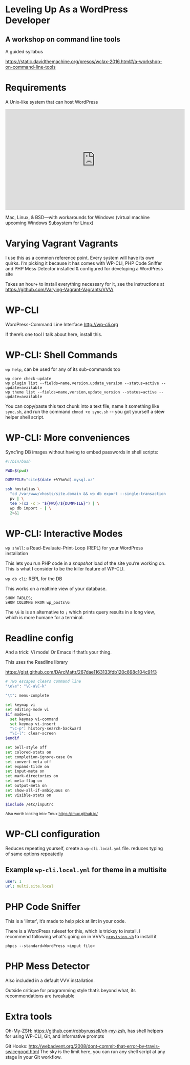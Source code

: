 # Leveling Up As a WordPress Developer

## A workshop on command line tools

A guided syllabus

<https://static.davidthemachine.org/presos/wclax-2016.html#/a-workshop-on-command-line-tools>

# Requirements

A Unix-like system that can host WordPress

<iframe width="560" height="315" src="https://www.youtube.com/embed/SpLRTAGa6bU" frameborder="0" allowfullscreen></iframe>

Mac, Linux, & BSD&mdash;with workarounds for Windows (virtual machine upcoming
Windows Subsystem for Linux)

# Varying Vagrant Vagrants

I use this as a common reference point. Every system will have its own quirks.
I&rsquo;m picking it because it has comes with WP-CLI, PHP Code Sniffer and PHP
Mess Detector installed & configured for developing a WordPress site

Takes an hour+ to install everything necessary for it, see the instructions at
<https://github.com/Varying-Vagrant-Vagrants/VVV/>

# WP-CLI

WordPress-Command Line Interface <http://wp-cli.org>

If there&rsquo;s one tool I talk about here, install this.

# WP-CLI: Shell Commands

`wp help`, can be used for any of its sub-commands too

    wp core check-update
    wp plugin list --fields=name,version,update_version --status=active --update=available
    wp theme list --fields=name,version,update_version --status=active --update=available

You can copy/paste this text chunk into a text file, name it something like
`sync.sh`, and run the command `chmod +x sync.sh` -- you got yourself
a <strike>stew</strike> helper shell script.

# WP-CLI: More conveniences

Sync&rsquo;ing DB images without having to embed passwords in shell scripts:

~~~bash
#!/bin/bash

PWD=$(pwd)

DUMPFILE="site$(date +%Y%m%d).mysql.xz"

ssh hostalias \
  "cd /var/www/vhosts/site.domain && wp db export --single-transaction -" | \
  pv | \
  tee >(xz -c > "${PWD}/${DUMPFILE}") | \
  wp db import - | \
  2>&1
~~~

# WP-CLI: Interactive Modes

`wp shell`: a Read-Evaluate-Print-Loop (REPL) for your WordPress installation

This lets you run PHP code in a *snapshot* load of the site you&rsquo;re working
on. This is what I consider to be the killer feature of WP-CLI.

`wp db cli`: REPL for the DB

This works on a realtime view of your database.

~~~
SHOW TABLES;
SHOW COLUMNS FROM wp_posts\G
~~~

The `\G` is is an alternative to `;` which prints query results in a long view,
which is more humane for a terminal.

# Readline config

And a trick: Vi mode! Or Emacs if that&rsquo;s your thing.

This uses the Readline library

<https://gist.github.com/DArcMattr/267dae1163133fdb120c898c104c91f3>

~~~sh
# Two escapes clears command line
"\e\e": "\C-a\C-k"

"\t": menu-complete

set keymap vi
set editing-mode vi
$if mode=vi
  set keymap vi-command
  set keymap vi-insert
  "\C-p": history-search-backward
  "\C-l": clear-screen
$endif

set bell-style off
set colored-stats on
set completion-ignore-case On
set convert-meta off
set expand-tilde on
set input-meta on
set mark-directories on
set meta-flag on
set output-meta on
set show-all-if-ambiguous on
set visible-stats on

$include /etc/inputrc
~~~

<small>Also worth looking into: Tmux <https://tmux.github.io/></small>

# WP-CLI configuration

Reduces repeating yourself, create a `wp-cli.local.yml` file. reduces typing of
same options repeatedly

## Example `wp-cli.local.yml` for theme in a multisite

~~~YAML
user: 1
url: multi.site.local
~~~

# PHP Code Sniffer

This is a 'linter', it&rsquo;s made to help pick at lint in your code.

There is a WordPress ruleset for this, which is tricksy to install. I recommend
following what's going on in VVV&rsquo;s [`provision.sh`](https://raw.githubusercontent.com/Varying-Vagrant-Vagrants/VVV/develop/provision/provision.sh) to install it

`phpcs --standard=WordPress <input file>`

# PHP Mess Detector

Also included in a default VVV installation.

Outside critique for programming style that&rsquo;s beyond what, its
recommendations are tweakable

# Extra tools

Oh-My-ZSH: <https://github.com/robbyrussell/oh-my-zsh>, has shell helpers for
using WP-CLI, Git, and informative prompts

Git Hooks: <http://webadvent.org/2008/dont-commit-that-error-by-travis-swicegood.html>
The sky is the limit here, you can run any shell script at any stage in your Git
workflow.

